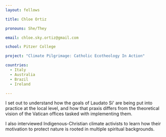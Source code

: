 ```yaml
---
layout: fellows

title: Chloe Ortiz

pronouns: She/They

email: chloe.sky.ortiz@gmail.com

school: Pitzer College

project: "Climate Pilgrimage: Catholic Ecotheology In Action"

countries:
  - Italy
  - Australia
  - Brazil
  - Ireland

---
```


I set out to understand how the goals of Laudato Si' are being put into practice at the local level, and how that praxis differs from the theoretical vision of the Vatican offices tasked with implementing them.

I also interviewed Indigenous-Christian climate activists to learn how their motivation to protect nature is rooted in multiple spiritual backgrounds.
